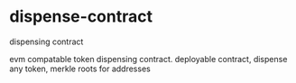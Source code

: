 # dispense-contract
dispensing contract

evm compatable token dispensing contract.
deployable contract, dispense any token, merkle roots for addresses

